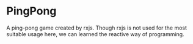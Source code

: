# PingPong

A ping-pong game created by rxjs. Though rxjs is not used for the most suitable usage here, we can learned the reactive way of programming.
